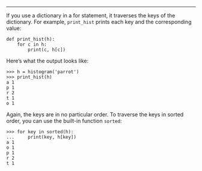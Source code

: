 ------------------------

If you use a dictionary in a <span>for</span> statement, it traverses the keys of the dictionary. For example, `print_hist` prints each key and the corresponding value:

    def print_hist(h):
        for c in h:
            print(c, h[c])

Here’s what the output looks like:

    >>> h = histogram('parrot')
    >>> print_hist(h)
    a 1
    p 1
    r 2
    t 1
    o 1

Again, the keys are in no particular order. To traverse the keys in sorted order, you can use the built-in function <span>`sorted`</span>:

    >>> for key in sorted(h):
    ...     print(key, h[key])
    a 1
    o 1
    p 1
    r 2
    t 1


